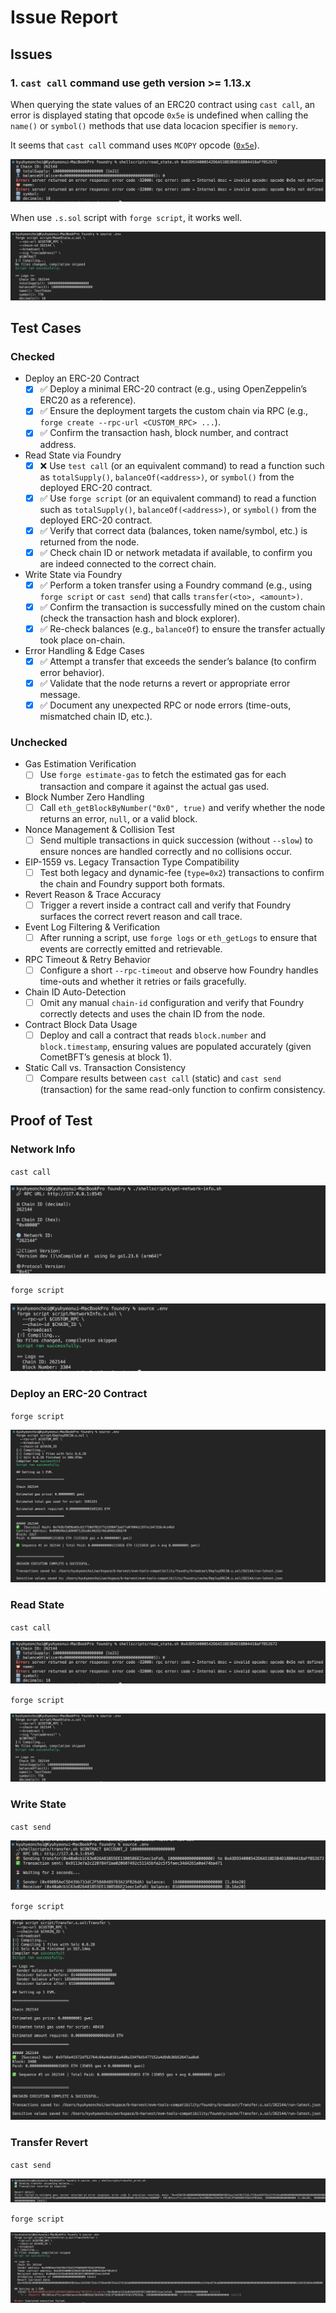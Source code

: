 # Issue Report

## Issues

### 1. `cast call` command use geth version >= 1.13.x

When querying the state values of an ERC20 contract using `cast call`, an error is displayed stating that opcode `0x5e` is undefined when calling the `name()` or `symbol()` methods that use data locacion specifier is `memory`.

It seems that `cast call` command uses `MCOPY` opcode ([`0x5e`](https://www.ethervm.io/#5E)).

![fail](./assets/read-state_cast-call.png)

When use `.s.sol` script with `forge script`, it works well.

![pass](./assets/read-state_forge-script.png)

## Test Cases

### Checked

- Deploy an ERC-20 Contract  
  - [x] ✅ Deploy a minimal ERC-20 contract (e.g., using OpenZeppelin’s ERC20 as a reference).  
  - [x] ✅ Ensure the deployment targets the custom chain via RPC (e.g., `forge create --rpc-url <CUSTOM_RPC> ...`).  
  - [x] ✅ Confirm the transaction hash, block number, and contract address.  

- Read State via Foundry  
  - [x] ❌ Use `test call` (or an equivalent command) to read a function such as `totalSupply()`, `balanceOf(<address>)`, or `symbol()` from the deployed ERC-20 contract.  
  - [x] ✅ Use `forge script` (or an equivalent command) to read a function such as `totalSupply()`, `balanceOf(<address>)`, or `symbol()` from the deployed ERC-20 contract.  
  - [x] ✅ Verify that correct data (balances, token name/symbol, etc.) is returned from the node.  
  - [x] ✅ Check chain ID or network metadata if available, to confirm you are indeed connected to the correct chain.  

- Write State via Foundry  
  - [x] ✅ Perform a token transfer using a Foundry command (e.g., using `forge script` or `cast send`) that calls `transfer(<to>, <amount>)`.  
  - [x] ✅ Confirm the transaction is successfully mined on the custom chain (check the transaction hash and block explorer).  
  - [x] ✅ Re-check balances (e.g., `balanceOf`) to ensure the transfer actually took place on-chain.  

- Error Handling & Edge Cases  
  - [x] ✅ Attempt a transfer that exceeds the sender’s balance (to confirm error behavior).  
  - [x] ✅ Validate that the node returns a revert or appropriate error message.  
  - [x] ✅ Document any unexpected RPC or node errors (time-outs, mismatched chain ID, etc.).

### Unchecked

- Gas Estimation Verification  
  - [ ] Use `forge estimate-gas` to fetch the estimated gas for each transaction and compare it against the actual gas used.  

- Block Number Zero Handling  
  - [ ] Call `eth_getBlockByNumber("0x0", true)` and verify whether the node returns an error, `null`, or a valid block.  

- Nonce Management & Collision Test  
  - [ ] Send multiple transactions in quick succession (without `--slow`) to ensure nonces are handled correctly and no collisions occur.  

- EIP-1559 vs. Legacy Transaction Type Compatibility  
  - [ ] Test both legacy and dynamic-fee (`type=0x2`) transactions to confirm the chain and Foundry support both formats.  

- Revert Reason & Trace Accuracy  
  - [ ] Trigger a revert inside a contract call and verify that Foundry surfaces the correct revert reason and call trace.  

- Event Log Filtering & Verification  
  - [ ] After running a script, use `forge logs` or `eth_getLogs` to ensure that events are correctly emitted and retrievable.  

- RPC Timeout & Retry Behavior  
  - [ ] Configure a short `--rpc-timeout` and observe how Foundry handles time-outs and whether it retries or fails gracefully.  

- Chain ID Auto-Detection  
  - [ ] Omit any manual `chain-id` configuration and verify that Foundry correctly detects and uses the chain ID from the node.  

- Contract Block Data Usage  
  - [ ] Deploy and call a contract that reads `block.number` and `block.timestamp`, ensuring values are populated accurately (given CometBFT’s genesis at block 1).  

- Static Call vs. Transaction Consistency  
  - [ ] Compare results between `cast call` (static) and `cast send` (transaction) for the same read-only function to confirm consistency.

## Proof of Test

### Network Info

`cast call`

![network info](./assets/network-info_cast.png)

`forge script`

![network info](./assets/network-info_forge.png)

### Deploy an ERC-20 Contract  

`forge script`

![deploy](./assets/deploy-erc20_forge.png)

### Read State

`cast call`

![read state](./assets/read-state_cast-call.png)

`forge script`

![read state](./assets/read-state_forge-script.png)

### Write State

`cast send`

![write state](./assets/transfer_cast.png)

`forge script`

![write state](./assets/transfer_forge.png)

### Transfer Revert

`cast send`

![transfer-revert](./assets/transfer-revert_cast-send.png)

`forge script`

![transfer-revert](./assets/transfer-revert_forge-script.png)
